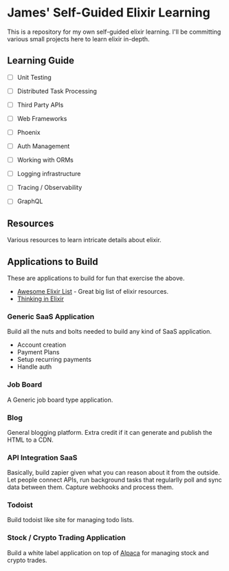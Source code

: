 # James' Self-Guided Elixir Learning

This is a repository for my own self-guided elixir learning. I'll be committing various
small projects here to learn elixir in-depth.

## Learning Guide

- [ ] Unit Testing
- [ ] Distributed Task Processing
- [ ] Third Party APIs
- [ ] Web Frameworks
 - [ ] Phoenix
 - [ ] Auth Management
- [ ] Working with ORMs
- [ ] Logging infrastructure
- [ ] Tracing / Observability
- [ ] GraphQL


## Resources
Various resources to learn intricate details about elixir.

## Applications to Build
These are applications to build for fun that exercise the above.

- [Awesome Elixir List](https://github.com/h4cc/awesome-elixir) - Great big list
of elixir resources.
- [Thinking in Elixir](https://podcast.thinkingelixir.com/)
### Generic SaaS Application
Build all the nuts and bolts needed to build any kind of SaaS application.
- Account creation
- Payment Plans
- Setup recurring payments
- Handle auth

### Job Board
A Generic job board type application.

### Blog
General blogging platform. Extra credit if it can generate and publish the
HTML to a CDN.

### API Integration SaaS
Basically, build zapier given what you can reason about it from the outside.
Let people connect APIs, run background tasks that regularlly poll and sync
data between them. Capture webhooks and process them.

### Todoist
Build todoist like site for managing todo lists.

### Stock / Crypto Trading Application
Build a white label application on top of [Alpaca](https://alpaca.markets/) for managing stock and
crypto trades.
